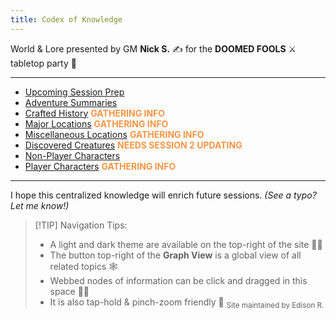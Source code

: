 ```yaml
---
title: Codex of Knowledge
---
```

World & Lore presented by GM **Nick S.** ✍ for the **DOOMED FOOLS** ⚔️ tabletop party 🎲

---
- [Upcoming Session Prep](/~Upcoming-Session-Prep/)
- [Adventure Summaries](/Adventure-Summaries/) 
- [Crafted History](/History/) <font color="#f79646">**GATHERING INFO**</font>
- [Major Locations](/Major-Locations/) <font color="#f79646">**GATHERING INFO** </font>
- [Miscellaneous Locations](/Misc-Locations) <font color="#f79646">**GATHERING INFO** </font>
- [Discovered Creatures](/Discovered-Creatures/) <font color="#f79646">**NEEDS SESSION 2 UPDATING** </font>
- [Non-Player Characters](/Non-Player-Characters/) 
- [Player Characters](/Player-Characters/) <font color="#f79646">**GATHERING INFO** </font>
---
I hope this centralized knowledge will enrich future sessions. *(See a typo? Let me know!)*

> [!TIP] Navigation Tips:
> - A light and dark theme are available on the top-right of the site 🔆🌙
> - The button top-right of the **Graph View** is a global view of all related topics 🕸️
> - Webbed nodes of information can be click and dragged in this space 👀✨
> - It is also tap-hold & pinch-zoom friendly 🤏
<sub>Site maintained by Edison R. </sub>